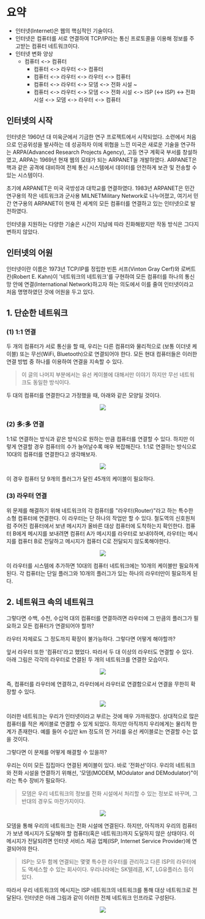 # 요약

- 인터넷(Internet)은 웹의 핵심적인 기술이다.
- 인터넷은 컴퓨터를 서로 연결하여 TCP/IP라는 통신 프로토콜을 이용해 정보를 주고받는 컴퓨터 네트워크이다.
- 인터넷 변화 양상
  - 컴퓨터 <-> 컴퓨터
    - 컴퓨터 <-> 라우터 <-> 컴퓨터
    - 컴퓨터 <-> 라우터 <-> 라우터 <-> 컴퓨터
    - 컴퓨터 <-> 라우터 <-> 모뎀 <-> 전화 시설 ~
    - 컴퓨터 <-> 라우터 <-> 모뎀 <-> 전화 시설 <-> ISP (<-> ISP) <-> 전화 시설 <-> 모뎀 <-> 라우터 <-> 컴퓨터

## 인터넷의 시작

인터넷은 1960년 대 미육군에서 기금한 연구 프로젝트에서 시작되었다. 소련에서 처음으로 인공위성을 발사하는 데 성공하자 이에 위협을 느낀 미국은 새로운 기술을 연구하는 ARPA(Advanced Research Projects Agency), 고등 연구 계획국 부서를 창설하였고, ARPA는 1969년 현재 웹의 모태가 되는 ARPANET을 개발하였다. ARPANET은 핵과 같은 공격에 대비하여 전체 통신 시스템에서 데이터를 안전하게 보관 및 전송할 수 있는 시스템이다.

초기에 ARPANET은 미국 국방성과 대학교를 연결하였다. 1983년 ARPANET은 민간 연구용의 작은 네트워크과 군사용 MILNETMilitary Network로 나누어졌고, 여기서 민간 연구용의 ARPANET이 현재 전 세계의 모든 컴퓨터를 연결하고 있는 인터넷으로 발전하였다.

인터넷을 지원하는 다양한 기술은 시간이 지남에 따라 진화해왔지만 작동 방식은 그다지 변하지 않았다.

## 인터넷의 어원

인터넷이란 이름은 1973년 TCP/IP를 정립한 빈튼 서프(Vinton Gray Cerf)와 로버트 칸(Robert E. Kahn)이 '네트워크의 네트워크'를 구현하여 모든 컴퓨터를 하나의 통신망 안에 연결(International Network)하고자 하는 의도에서 이를 줄여 인터넷이라고 처음 명명하였던 것에 어원을 두고 있다.

## 1. 단순한 네트워크

### (1) 1:1 연결

두 개의 컴퓨터가 서로 통신을 할 때, 우리는 다른 컴퓨터와 물리적으로 (보통 이더넷 케이블) 또는 무선(WiFi, Bluetooth)으로 연결되어야 한다. 모든 현대 컴퓨터들은 이러한 연결 방법 중 하나를 이용하여 연결을 지속할 수 있다.

> 이 글의 나머지 부분에서는 유선 케이블에 대해서만 이야기 하지만 무선 네트워크도 동일한 방식이다.

두 대의 컴퓨터를 연결한다고 가정했을 때, 아래와 같은 모양일 것이다.

<p align="center">
  <img src="../images/1대1.JPG">
</p>

### (2) 多:多 연결

1:1로 연결하는 방식과 같은 방식으로 원하는 만큼 컴퓨터를 연결할 수 있다. 하지만 이렇게 연결할 경우 컴퓨터의 수가 늘어날수록 매우 복잡해진다. 1:1로 연결하는 방식으로 10대의 컴퓨터를 연결한다고 생각해보자.

<p align="center">
  <img src="../images/다대다.JPG">
</p>

이 경우 컴퓨터 당 9개의 플러그가 달린 45개의 케이블이 필요하다.

### (3) 라우터 연결

위 문제를 해결하기 위해 네트워크의 각 컴퓨터를 "라우터(Router)"라고 하는 특수한 소형 컴퓨터에 연결한다. 이 라우터는 단 하나의 작업만 할 수 있다. 철도역의 신호원처럼 주어진 컴퓨터에서 보낸 메시지가 올바른 대상 컴퓨터에 도착하는지 확인한다. 컴퓨터 B에게 메시지를 보내려면 컴퓨터 A가 메시지를 라우터로 보내야하며, 라우터는 메시지를 컴퓨터 B로 전달하고 메시지가 컴퓨터 C로 전달되지 않도록해야한다.

<p align="center">
  <img src="../images/라우터_연결.JPG">
</p>

이 라우터를 시스템에 추가하면 10대의 컴퓨터 네트워크에는 10개의 케이블만 필요하게 된다. 각 컴퓨터는 단일 플러그와 10개의 플러그가 있는 하나의 라우터만이 필요하게 된다.

## 2. 네트워크 속의 네트워크

그렇다면 수백, 수천, 수십억 대의 컴퓨터를 연결하려면 라우터에 그 만큼의 플러그가 필요하고 모든 컴퓨터가 연결되어야 할까?

라우터 자체로도 그 정도까지 확장이 불가능하다. 그렇다면 어떻게 해야할까?

앞서 라우터 또한 '컴퓨터'라고 했었다. 따라서 두 대 이상의 라우터도 연결할 수 있다. 아래 그림은 각각의 라우터로 연결된 두 개의 네트워크를 연결한 모습이다.

<p align="center">
  <img src="../images/라우터_라우터.JPG">
</p>

즉, 컴퓨터를 라우터에 연결하고, 라우터에서 라우터로 연결함으로서 연결을 무한히 확장할 수 있다.

<p align="center">
  <img src="../images/네트워크.JPG">
</p>

이러한 네트워크는 우리가 인터넷이라고 부르는 것에 매우 가까워졌다. 상대적으로 많은 컴퓨터를 적은 케이블로 연결할 수 있게 되었다. 하지만 아직까지 우리에게는 물리적 한계가 존재한다. 예를 들어 수십만 km 정도의 먼 거리를 유선 케이블로는 연결할 수는 없을 것이다.

그렇다면 이 문제를 어떻게 해결할 수 있을까?

우리는 이미 모든 집집마다 연결된 케이블이 있다. 바로 '전화선'이다.
우리의 네트워크와 전화 시설을 연결하기 위해선, '모뎀(MODEM, MOdulator and DEModulator)"이라는 특수 장비가 필요하다.

> 모뎀은 우리 네트워크의 정보를 전화 시설에서 처리할 수 있는 정보로 바꾸며, 그 반대의 경우도 마찬가지이다.

<p align="center">
  <img src="../images/모뎀.JPG">
</p>

모뎀을 통해 우리의 네트워크는 전화 시설에 연결된다. 하지만, 아직까지 우리의 컴퓨터가 보낸 메시지가 도달해야 할 컴퓨터(혹은 네트워크)까지 도달하지 않은 상태이다. 이 메시지가 전달되려면 인터넷 서비스 제공 업체(ISP, Internet Service Provider)에 연결되어야 한다.

> ISP는 모두 함께 연결되는 몇몇 특수한 라우터를 관리하고 다른 ISP의 라우터에도 액세스할 수 있는 회사이다. 우리나라에는 SK텔레콤, KT, LG유플러스 등이 있다.

따라서 우리 네트워크의 메시지는 ISP 네트워크의 네트워크를 통해 대상 네트워크로 전달된다. 인터넷은 아래 그림과 같이 이러한 전체 네트워크 인프라로 구성된다.

<p align="center">
  <img src="../images/네트워크네.JPG">
</p>

